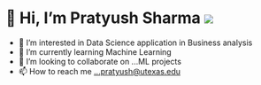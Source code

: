 # 👋 Hi, I’m Pratyush Sharma ![](https://komarev.com/ghpvc/?username=pratyush335)
- 👀 I’m interested in Data Science application in Business analysis
- 🌱 I’m currently learning Machine Learning
- 💞️ I’m looking to collaborate on ...ML projects
- 📫 How to reach me ...pratyush@utexas.edu

<!---
pratyush335/pratyush335 is a ✨ special ✨ repository because its `README.md` (this file) appears on your GitHub profile.
You can click the Preview link to take a look at your changes.
--->
